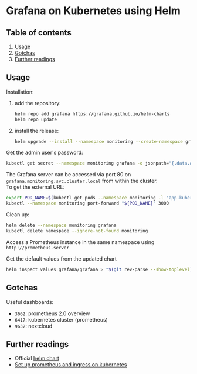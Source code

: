 # Grafana on Kubernetes using Helm

## Table of contents <!-- omit in toc -->

1. [Usage](#usage)
1. [Gotchas](#gotchas)
1. [Further readings](#further-readings)

## Usage

Installation:

1. add the repository:

   ```sh
   helm repo add grafana https://grafana.github.io/helm-charts
   helm repo update
   ```

1. install the release:

   ```sh
   helm upgrade --install --namespace monitoring --create-namespace grafana grafana/grafana
   ```

Get the admin user's password:

```sh
kubectl get secret --namespace monitoring grafana -o jsonpath="{.data.admin-password}" | base64 --decode ; echo
```

The Grafana server can be accessed via port 80 on `grafana.monitoring.svc.cluster.local` from within the cluster.<br/>
To get the external URL:

```sh
export POD_NAME=$(kubectl get pods --namespace monitoring -l "app.kubernetes.io/name=grafana,app.kubernetes.io/instance=grafana" -o jsonpath="{.items[0].metadata.name}")
kubectl --namespace monitoring port-forward "${POD_NAME}" 3000
```

Clean up:

```sh
helm delete --namespace monitoring grafana
kubectl delete namespace --ignore-not-found monitoring
```

Access a Prometheus instance in the same namespace using `http://prometheus-server`

Get the default values from the updated chart

```sh
helm inspect values grafana/grafana > "$(git rev-parse --show-toplevel)/kubernetes/helm/grafana/values.yaml"
```

## Gotchas

Useful dashboards:

- `3662`: prometheus 2.0 overview
- `6417`: kubernetes cluster (prometheus)
- `9632`: nextcloud

## Further readings

- Official [helm chart]
- [Set up prometheus and ingress on kubernetes]

<!--
  References
  -->

<!-- Upstream -->
[helm chart]: https://github.com/grafana/helm-charts/tree/main/charts/grafana

<!-- Others -->
[set up prometheus and ingress on kubernetes]: https://blog.gojekengineering.com/diy-how-to-set-up-prometheus-and-ingress-on-kubernetes-d395248e2ba

